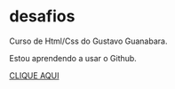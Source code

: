 # desafios

Curso de Html/Css do Gustavo Guanabara.

Estou aprendendo a usar o Github.

<a href ="https://rodrigoo2006.github.io/desafios/Desafios-2/index.html"> CLIQUE AQUI </a>

